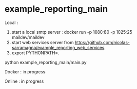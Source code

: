 # example_reporting_main 

Local :
1. start a local smtp server : docker run -p 1080:80 -p 1025:25 maildev/maildev
2. start web services server from https://github.com/nicolas-sarramagna/example_reporting_web_services
3. export PYTHONPATH=.

python example_reporting_main/main.py

Docker : in progress

Online : in progress
